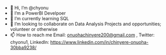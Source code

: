 - 👋 Hi, I’m @chyonu
- 👀 I’m a PowerBI Develpoer
- 🌱 I’m currently learning SQL
- 💞️ I’m looking to collaborate on Data Analysis Projects and opportunities; volunteer or otherwise
- 📫 How to reach me Email: onuohachinyere200@gmail.com , Twitter: chyonu1, LinkedIn: https://www.linkedin.com/in/chinyere-onuoha-30bba9238/

<!---
chyonu/chyonu is a ✨ special ✨ repository because its `README.md` (this file) appears on your GitHub profile.
You can click the Preview link to take a look at your changes.
--->
